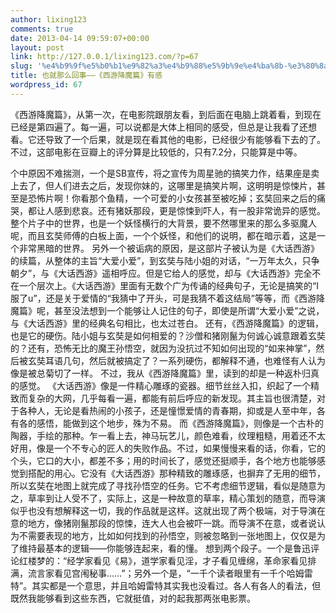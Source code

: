 ```yaml
---
author: lixing123
comments: true
date: 2013-04-14 09:59:07+00:00
layout: post
link: http://127.0.0.1/lixing123.com/?p=67
slug: '%e4%b9%9f%e5%b0%b1%e9%82%a3%e4%b9%88%e5%9b%9e%e4%ba%8b-%e3%80%8a%e8%a5%bf%e6%b8%b8%e9%99%8d%e9%ad%94%e7%af%87%e3%80%8b%e6%9c%89%e6%84%9f'
title: 也就那么回事——《西游降魔篇》有感
wordpress_id: 67
---
```


《西游降魔篇》，从第一次，在电影院跟朋友看，到后面在电脑上跳着看，到现在已经是第四遍了。每一遍，可以说都是大体上相同的感受，但总是让我看了还想看。它还导致了一个后果，就是现在看其他的电影，已经很少有能够看下去的了。
不过，这部电影在豆瓣上的评分算是比较低的，只有7.2分，只能算是中等。

<!-- more -->

个中原因不难揣测，一个是SB宣传，将之宣传为周星驰的搞笑力作，结果座是卖上去了，但人们进去之后，发现你妹的，这哪里是搞笑片啊，这明明是惊悚片，甚至是恐怖片啊！你看那个鱼精，一个可爱的小女孩甚至被吃掉；玄奘回来之后的痛哭，都让人感到悲哀。还有猪妖那段，更是惊悚到吓人，有一股非常诡异的感觉。整个片子中的世界，也是一个妖怪横行的大背景，要不然哪里来的那么多驱魔人呢，而且玄奘师傅的白板上面，一个个妖怪，和他们的说明，都在暗示着，这是一个非常黑暗的世界。
另外一个被诟病的原因，是这部片子被认为是《大话西游》的续篇，从整体的主旨“大爱小爱”，到玄奘与陆小姐的对话，“一万年太久，只争朝夕”，与《大话西游》遥相呼应。但是它给人的感觉，却与《大话西游》完全不在一个层次上。《大话西游》里面有无数个广为传诵的经典句子，无论是搞笑的“I服了u”，还是关于爱情的“我猜中了开头，可是我猜不着这结局”等等，而《西游降魔篇》呢，甚至没法想到一个能够让人记住的句子，即使是所谓“大爱小爱”之说，与《大话西游》里的经典名句相比，也太过苍白。
还有，《西游降魔篇》的逻辑，也是它的硬伤。陆小姐与玄奘是如何相爱的？沙僧和猪刚鬣为何诚心诚意跟着玄奘的？还有，恐怖无比的魔王孙悟空，就因为没抗过不知如何出现的“如来神掌”，然后被玄奘耳语几句，然后就被搞定了？一系列硬伤，都解释不通，也难怪有人认为像是被总菊切了一样。
不过，我从《西游降魔篇》里，读到的却是一种返朴归真的感觉。
《大话西游》像是一件精心雕琢的瓷器。细节丝丝入扣，织起了一个精致而复杂的大网，几乎每看一遍，都能有前后呼应的新发现。其主旨也很清楚，对于各种人，无论是看热闹的小孩子，还是憧憬爱情的青春期，抑或是人至中年，各有各的感悟，能做到这个地步，殊为不易。
而《西游降魔篇》，则像是一个古朴的陶器，手绘的那种。乍一看上去，神马玩艺儿，颜色难看，纹理粗糙，用着还不太好用，像是一个不专心的匠人的失败作品。不过，如果慢慢来看的话，你看，它的个头，它口的大小，都差不多；用的时间长了，感觉还挺顺手，各个地方也能够感觉到搭配的用心。它没有《大话西游》那种精致的雕琢感，也摒弃了无用的细节，所以玄奘在地图上就完成了寻找孙悟空的任务。它不考虑细节逻辑，看似是随意为之，草率到让人受不了，实际上，这是一种故意的草率，精心策划的随意，而导演似乎也没有想解释这一切，我的作品就是这样。这就出现了两个极端，对于导演在意的地方，像猪刚鬣那段的惊悚，连大人也会被吓一跳。而导演不在意，或者说认为不需要表现的地方，比如如何找到的孙悟空，则被忽略到一张地图上，仅仅是为了维持最基本的逻辑——你能够连起来，看的懂。
想到两个段子。一个是鲁迅评论红楼梦的：“经学家看见《易》，道学家看见淫，才子看见缠绵，革命家看见排满，流言家看见宫闱秘事……”；另外一个是，“一千个读者眼里有一千个哈姆雷特”。其实都是一个意思，并且哈姆雷特其实我也没看过。各人有各人的看法，但既然我能够看到这些东西，它就挺值，对的起我那两张电影票。
